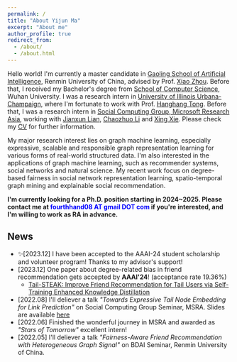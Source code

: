 ```yaml
---
permalink: /
title: "About Yijun Ma"
excerpt: "About me"
author_profile: true
redirect_from: 
  - /about/
  - /about.html
---
```


Hello world! I'm currently a master candidate in [Gaoling School of Artificial Intelligence](http://ai.ruc.edu.cn/index.htm), Renmin University of China, advised by Prof. [Xiao Zhou](https://gsai.ruc.edu.cn/xiaozhou). Before that, I received my Bachelor's degree from [School of Computer Science](http://cs.whu.edu.cn/aspx/enmain/), Wuhan University. I was a research intern in [University of Illinois Urbana-Champaign](https://cs.illinois.edu/), where I'm fortunate to work with Prof. [Hanghang Tong](http://tonghanghang.org/). Before that, I was a research intern in [Social Computing Group, Microsoft Research Asia](https://www.microsoft.com/en-us/research/group/social-computing-beijing/), working with [Jianxun Lian](https://www.microsoft.com/en-us/research/people/jialia), [Chaozhuo Li](https://www.microsoft.com/en-us/research/people/cli/) and [Xing Xie](https://www.microsoft.com/en-us/research/people/xingx/). Please check my [CV](https://antman9914.github.io/files/CV.pdf) for further information.

My major research interest lies on graph machine learning, especially expressive, scalable and responsible graph representation learning for various forms of real-world structured data. I'm also interested in the applications of graph machine learning, such as recommender systems, social networks and natural science. My recent work focus on degree-based fairness in social network representation learning, spatio-temporal graph mining and explainable social recommendation.

**I'm currently looking for a Ph.D. position starting in 2024~2025. Please contact me at <font color=Blue>fourthhand08 AT gmail DOT com</font> if you're interested, and I'm willing to work as RA in advance.**


## News
- ✨\[2023.12\] I have been accepted to the AAAI-24 student scholarship and volunteer program! Thanks to my advisor's support!
- \[2023.12\] One paper about degree-related bias in friend recommendation gets accepted by **AAAI'24**! (acceptance rate 19.36%)
    - [Tail-STEAK: Improve Friend Recommendation for Tail Users via Self-Training Enhanced Knowledge Distillation]()
- \[2022.08\] I'll deliever a talk *"Towards Expressive Tail Node Embedding for Link Prediction"* on Social Computing Group Seminar, MSRA. Slides are available [here](https://antman9914.github.io/files/talk202208msra.pdf)
- \[2022.06\] Finished the wonderful journey in MSRA and awarded as *"Stars of Tomorrow"* excellent intern!
- \[2022.05\] I'll deliever a talk *"Fairness-Aware Friend Recommendation with Heterogeneous Graph Signal"* on BDAI Seminar, Renmin University of China.
